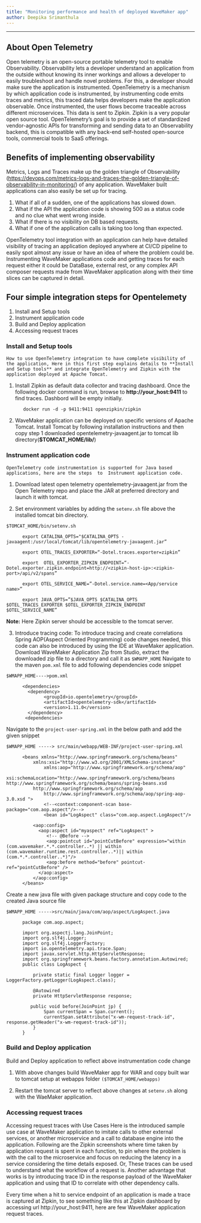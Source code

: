 ```yaml
---
title: "Monitoring performance and health of deployed WaveMaker app"
author: Deepika Srimanthula
---
```

---
## About Open Telemetry

Open telemetry is an open-source portable telemetry tool to enable Observability. Observability lets a developer understand an application from the outside without knowing its inner workings and allows a developer to easily troubleshoot and handle novel problems. For this, a developer should make sure the application is instrumented. OpenTelemetry is a mechanism by which application code is instrumented, by instrumenting code emits traces and metrics, this traced data helps developers make the application observable. 
Once instrumented, the user flows become traceable across different microservices. This data is sent to Zipkin. Zipkin is a very popular open source tool. OpenTelemetry’s goal is to provide a set of standardized vendor-agnostic APIs for transforming and sending data to an Observability backend, this is compatible with any back-end self-hosted open-source tools, commercial tools to SaaS offerings.

<!-- truncate -->

## Benefits of implementing observability
Metrics, Logs and Traces make up the golden triangle of Observability (https://devops.com/metrics-logs-and-traces-the-golden-triangle-of-observability-in-monitoring/) of any application. WaveMaker built applications can also easily be set up for tracing.

  1. What if all of a sudden, one of the applications has slowed down.
  2. What if the API the application code is showing 500 as a status code and no clue what went wrong inside.
  3. What if there is no visibility on DB based requests. 
  4. What if one of the application calls is taking too long than expected.

OpenTelemetry tool integration with an application can help have detailed visibility of tracing an application deployed anywhere at CI/CD pipeline to easily spot almost any issue or have an idea of where the problem could be. 
Instrumenting WaveMaker applications code and getting traces for each request either it could be DataBase, external rest, or any complex API composer requests made from WaveMaker application along with their time slices can be captured in detail.

## Four simple integration steps for Opentelemety
  1. Install and Setup tools
  2. Instrument application code
  3. Build and Deploy application
  4. Accessing request traces
  
### Install and Setup tools
    How to use OpenTelemetry integration to have complete visibility of the application, Here in this first step explains details to **Install and Setup tools** and integrate OpenTelemetry and Zipkin with the application deployed at Apache Tomcat.
    
  1. Install Zipkin as default data collector and tracing dashboard. Once the following docker command is run, browse to **http://your_host:9411** to find traces. Dashbord will be empty initially. 
  
            docker run -d -p 9411:9411 openzipkin/zipkin
          
  2. WaveMaker application can be deployed on specific versions of Apache Tomcat. Install Tomcat by following installation instructions and then copy step 1 downloaded opentelemetry-javaagent.jar to tomcat lib directory(**$TOMCAT_HOME/lib/**)
  
### Instrument application code
    OpenTelemetry code instrumentation is supported for Java based applications, here are the steps  to  Instrument application code.
  
   1. Download latest open telemetry opentelemetry-javaagent.jar from the Open Telemetry repo and place the JAR at preferred directory and launch it with tomcat.
   
   2. Set environment variables by adding the `setenv.sh` file above the installed tomcat bin directory.

`$TOMCAT_HOME/bin/setenv.sh`

          export CATALINA_OPTS="$CATALINA_OPTS -javaagent:/usr/local/tomcat/lib/opentelemetry-javaagent.jar”

          export OTEL_TRACES_EXPORTER=“-Dotel.traces.exporter=zipkin”

          export  OTEL_EXPORTER_ZIPKIN_ENDPOINT=“-Dotel.exporter.zipkin.endpoint=http://<zipkin-host-ip>:<zipkin-port>/api/v2/spans”

          export OTEL_SERVICE_NAME=”-Dotel.service.name=<App/service name>”

          export JAVA_OPTS=”$JAVA_OPTS $CATALINA_OPTS $OTEL_TRACES_EXPORTER $OTEL_EXPORTER_ZIPKIN_ENDPOINT $OTEL_SERVICE_NAME”
		  
**Note:** Here Zipkin server should be accessible to the tomcat server.

  3. Introduce tracing code:
    To introduce tracing and create correlations Spring AOP(Aspect Oriented Programming) code changes needed, this code can also be introduced by using the IDE at WaveMaker application.  
    Download WaveMaker Application Zip from Studio, extract the downloaded zip file to a directory and call it as `$WMAPP_HOME`
    Navigate to the maven `pom.xml` file to add following dependencies code snippet
    
`$WMAPP_HOME---->pom.xml`

          <dependencies>
            <dependency>
                  <groupId>io.opentelemetry</groupId>
                  <artifactId>opentelemetry-sdk</artifactId>
                  <version>1.11.0</version>
            </dependency>
           <dependencies>
    

Navigate to the `project-user-spring.xml` in the below path and add the given snippet


`$WMAPP_HOME -----> src/main/webapp/WEB-INF/project-user-spring.xml`
    
          <beans xmlns="http://www.springframework.org/schema/beans"
              xmlns:xsi="http://www.w3.org/2001/XMLSchema-instance"
                  xmlns:aop="http://www.springframework.org/schema/aop"
              xsi:schemaLocation="http://www.springframework.org/schema/beans http://www.springframework.org/schema/beans/spring-beans.xsd 
              http://www.springframework.org/schema/aop   
                  http://www.springframework.org/schema/aop/spring-aop-3.0.xsd ">
                  <!--<context:component-scan base-package="com.aop.aspect"/>-->
                  <bean id="LogAspect" class="com.aop.aspect.LogAspect"/>

              <aop:config>  
                <aop:aspect id="myaspect" ref="LogAspect" >  
                   <!-- @Before -->  
                   <aop:pointcut id="pointCutBefore" expression="within (com.wavemaker.*.*.controller..*) || within (com.wavemaker.runtime.rest.controller..*)|| within (com.*.*.controller..*)"/>  
                   <aop:before method="before" pointcut-ref="pointCutBefore" />
                </aop:aspect>  
              </aop:config>  
          </beans>

Create a new java file with given package structure and copy code to the created Java source file

`$WMAPP_HOME ----->src/main/java/com/aop/aspect/LogAspect.java`

          package com.aop.aspect;

          import org.aspectj.lang.JoinPoint;
          import org.slf4j.Logger;
          import org.slf4j.LoggerFactory;
          import io.opentelemetry.api.trace.Span;
          import javax.servlet.http.HttpServletResponse;
          import org.springframework.beans.factory.annotation.Autowired;
          public class LogAspect {

              private static final Logger logger = LoggerFactory.getLogger(LogAspect.class);

              @Autowired
              private HttpServletResponse response;

             public void before(JoinPoint jp) {
                  Span currentSpan = Span.current();
                  currentSpan.setAttribute("x-wm-request-track-id", response.getHeader("x-wm-request-track-id"));
              }
          }
### Build and Deploy application
Build and Deploy application to reflect above instrumentation code change

  1. With above changes build WaveMaker app for WAR and copy built war to tomcat setup at webapps folder `($TOMCAT_HOME/webapps)`
 
  2. Restart the tomcat server to reflect above changes at `setenv.sh` along with the WaeMaker application.

### Accessing request traces
Accessing request traces with Use Cases
Here is the introduced sample use case at WaveMaker application to imitate calls to other external services, or another microservice and a call to database engine into the application. Following are the Zipkin screenshots where time taken by application request is spent in each function, to pin where the problem is with the call to the microservice and focus on reducing the latency in a service considering the time details exposed. Or, These traces can be used to understand what the workflow of a request is. 
Another advantage that works is by introducing trace ID in the response payload of the WaveMaker application and using that ID to correlate with other dependency calls.

Every time when a hit to service endpoint of an application is made a trace is captured at Zipkin, to see something like this at Zipkin dashboard by accessing url http://your_host:9411,  here are few WaveMaker application request traces.
    
    



